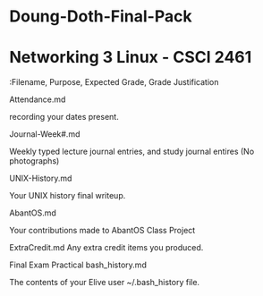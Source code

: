 # Doung-Doth-Final-Pack # 
# Networking 3 Linux - CSCI 2461 #

:Filename, Purpose, Expected Grade, Grade Justification


Attendance.md


recording your dates present.


Journal-Week#.md


Weekly typed lecture journal entries, and study journal entires (No photographs)


UNIX-History.md


Your UNIX history final writeup.


AbantOS.md


Your contributions made to AbantOS Class Project


ExtraCredit.md
Any extra credit items you produced.


Final Exam Practical
bash_history.md



The contents of your Elive user ~/.bash_history file.
